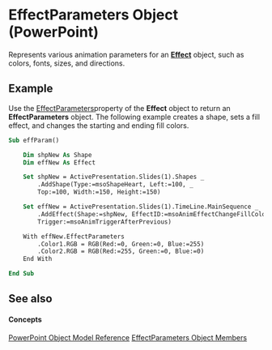 
# EffectParameters Object (PowerPoint)

Represents various animation parameters for an  **[Effect](359ac3da-86cd-8003-d691-349d20fd1777.md)** object, such as colors, fonts, sizes, and directions.


## Example

Use the [EffectParameters](18f43203-a16e-7779-923c-7da076d2943e.md)property of the  **Effect** object to return an **EffectParameters** object. The following example creates a shape, sets a fill effect, and changes the starting and ending fill colors.


```vb
Sub effParam()

    Dim shpNew As Shape
    Dim effNew As Effect

    Set shpNew = ActivePresentation.Slides(1).Shapes _
        .AddShape(Type:=msoShapeHeart, Left:=100, _
        Top:=100, Width:=150, Height:=150)

    Set effNew = ActivePresentation.Slides(1).TimeLine.MainSequence _
        .AddEffect(Shape:=shpNew, EffectID:=msoAnimEffectChangeFillColor, _
        Trigger:=msoAnimTriggerAfterPrevious)

    With effNew.EffectParameters
        .Color1.RGB = RGB(Red:=0, Green:=0, Blue:=255)
        .Color2.RGB = RGB(Red:=255, Green:=0, Blue:=0)
    End With

End Sub
```


## See also


#### Concepts


[PowerPoint Object Model Reference](00acd64a-5896-0459-39af-98df2849849e.md)
[EffectParameters Object Members](74637cce-67f3-2e8d-cb12-121e0f1ef892.md)
